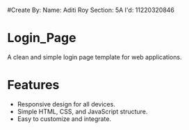 #Create By:
Name: Aditi Roy
Section: 5A
I'd: 11220320846

# Login_Page
A clean and simple login page template for web applications.

# Features
- Responsive design for all devices.
- Simple HTML, CSS, and JavaScript structure.
- Easy to customize and integrate.
